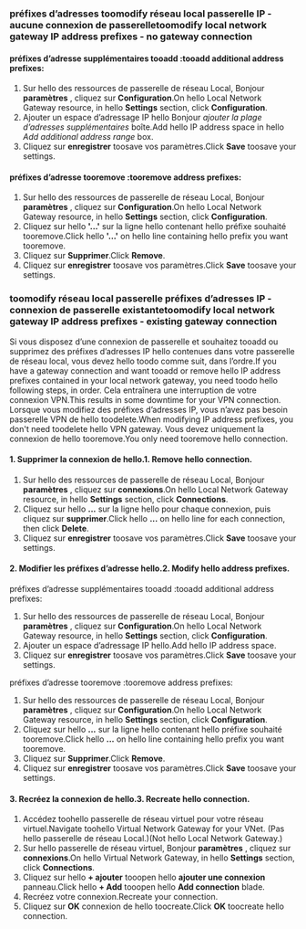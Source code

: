 ### <span data-ttu-id="2a4e6-101"><a name="noconnection"></a>préfixes d’adresses toomodify réseau local passerelle IP - aucune connexion de passerelle</span><span class="sxs-lookup"><span data-stu-id="2a4e6-101"><a name="noconnection"></a>toomodify local network gateway IP address prefixes - no gateway connection</span></span>

#### <a name="tooadd-additional-address-prefixes"></a><span data-ttu-id="2a4e6-102">préfixes d’adresse supplémentaires tooadd :</span><span class="sxs-lookup"><span data-stu-id="2a4e6-102">tooadd additional address prefixes:</span></span>

1. <span data-ttu-id="2a4e6-103">Sur hello des ressources de passerelle de réseau Local, Bonjour **paramètres** , cliquez sur **Configuration**.</span><span class="sxs-lookup"><span data-stu-id="2a4e6-103">On hello Local Network Gateway resource, in hello **Settings** section, click **Configuration**.</span></span>
2. <span data-ttu-id="2a4e6-104">Ajouter un espace d’adressage IP hello Bonjour *ajouter la plage d’adresses supplémentaires* boîte.</span><span class="sxs-lookup"><span data-stu-id="2a4e6-104">Add hello IP address space in hello *Add additional address range* box.</span></span>
3. <span data-ttu-id="2a4e6-105">Cliquez sur **enregistrer** toosave vos paramètres.</span><span class="sxs-lookup"><span data-stu-id="2a4e6-105">Click **Save** toosave your settings.</span></span>

#### <a name="tooremove-address-prefixes"></a><span data-ttu-id="2a4e6-106">préfixes d’adresse tooremove :</span><span class="sxs-lookup"><span data-stu-id="2a4e6-106">tooremove address prefixes:</span></span>

1. <span data-ttu-id="2a4e6-107">Sur hello des ressources de passerelle de réseau Local, Bonjour **paramètres** , cliquez sur **Configuration**.</span><span class="sxs-lookup"><span data-stu-id="2a4e6-107">On hello Local Network Gateway resource, in hello **Settings** section, click **Configuration**.</span></span>
2. <span data-ttu-id="2a4e6-108">Cliquez sur hello **'...'** sur la ligne hello contenant hello préfixe souhaité tooremove.</span><span class="sxs-lookup"><span data-stu-id="2a4e6-108">Click hello **'...'** on hello line containing hello prefix you want tooremove.</span></span>
3. <span data-ttu-id="2a4e6-109">Cliquez sur **Supprimer**.</span><span class="sxs-lookup"><span data-stu-id="2a4e6-109">Click **Remove**.</span></span>
4. <span data-ttu-id="2a4e6-110">Cliquez sur **enregistrer** toosave vos paramètres.</span><span class="sxs-lookup"><span data-stu-id="2a4e6-110">Click **Save** toosave your settings.</span></span>

### <span data-ttu-id="2a4e6-111"><a name="withconnection"></a>toomodify réseau local passerelle préfixes d’adresses IP - connexion de passerelle existante</span><span class="sxs-lookup"><span data-stu-id="2a4e6-111"><a name="withconnection"></a>toomodify local network gateway IP address prefixes - existing gateway connection</span></span>

<span data-ttu-id="2a4e6-112">Si vous disposez d’une connexion de passerelle et souhaitez tooadd ou supprimez des préfixes d’adresses IP hello contenues dans votre passerelle de réseau local, vous devez hello toodo comme suit, dans l’ordre.</span><span class="sxs-lookup"><span data-stu-id="2a4e6-112">If you have a gateway connection and want tooadd or remove hello IP address prefixes contained in your local network gateway, you need toodo hello following steps, in order.</span></span> <span data-ttu-id="2a4e6-113">Cela entraînera une interruption de votre connexion VPN.</span><span class="sxs-lookup"><span data-stu-id="2a4e6-113">This results in some downtime for your VPN connection.</span></span> <span data-ttu-id="2a4e6-114">Lorsque vous modifiez des préfixes d’adresses IP, vous n’avez pas besoin passerelle VPN de hello toodelete.</span><span class="sxs-lookup"><span data-stu-id="2a4e6-114">When modifying IP address prefixes, you don't need toodelete hello VPN gateway.</span></span> <span data-ttu-id="2a4e6-115">Vous devez uniquement la connexion de hello tooremove.</span><span class="sxs-lookup"><span data-stu-id="2a4e6-115">You only need tooremove hello connection.</span></span>

#### <a name="1-remove-hello-connection"></a><span data-ttu-id="2a4e6-116">1. Supprimer la connexion de hello.</span><span class="sxs-lookup"><span data-stu-id="2a4e6-116">1. Remove hello connection.</span></span>

1. <span data-ttu-id="2a4e6-117">Sur hello des ressources de passerelle de réseau Local, Bonjour **paramètres** , cliquez sur **connexions**.</span><span class="sxs-lookup"><span data-stu-id="2a4e6-117">On hello Local Network Gateway resource, in hello **Settings** section, click **Connections**.</span></span>
2. <span data-ttu-id="2a4e6-118">Cliquez sur hello **...**  sur la ligne hello pour chaque connexion, puis cliquez sur **supprimer**.</span><span class="sxs-lookup"><span data-stu-id="2a4e6-118">Click hello **...** on hello line for each connection, then click **Delete**.</span></span>
3. <span data-ttu-id="2a4e6-119">Cliquez sur **enregistrer** toosave vos paramètres.</span><span class="sxs-lookup"><span data-stu-id="2a4e6-119">Click **Save** toosave your settings.</span></span>

#### <a name="2-modify-hello-address-prefixes"></a><span data-ttu-id="2a4e6-120">2. Modifier les préfixes d’adresse hello.</span><span class="sxs-lookup"><span data-stu-id="2a4e6-120">2. Modify hello address prefixes.</span></span>

<span data-ttu-id="2a4e6-121">préfixes d’adresse supplémentaires tooadd :</span><span class="sxs-lookup"><span data-stu-id="2a4e6-121">tooadd additional address prefixes:</span></span>

1. <span data-ttu-id="2a4e6-122">Sur hello des ressources de passerelle de réseau Local, Bonjour **paramètres** , cliquez sur **Configuration**.</span><span class="sxs-lookup"><span data-stu-id="2a4e6-122">On hello Local Network Gateway resource, in hello **Settings** section, click **Configuration**.</span></span>
2. <span data-ttu-id="2a4e6-123">Ajouter un espace d’adressage IP hello.</span><span class="sxs-lookup"><span data-stu-id="2a4e6-123">Add hello IP address space.</span></span>
3. <span data-ttu-id="2a4e6-124">Cliquez sur **enregistrer** toosave vos paramètres.</span><span class="sxs-lookup"><span data-stu-id="2a4e6-124">Click **Save** toosave your settings.</span></span>

<span data-ttu-id="2a4e6-125">préfixes d’adresse tooremove :</span><span class="sxs-lookup"><span data-stu-id="2a4e6-125">tooremove address prefixes:</span></span>

1. <span data-ttu-id="2a4e6-126">Sur hello des ressources de passerelle de réseau Local, Bonjour **paramètres** , cliquez sur **Configuration**.</span><span class="sxs-lookup"><span data-stu-id="2a4e6-126">On hello Local Network Gateway resource, in hello **Settings** section, click **Configuration**.</span></span>
2. <span data-ttu-id="2a4e6-127">Cliquez sur hello **...**  sur la ligne hello contenant hello préfixe souhaité tooremove.</span><span class="sxs-lookup"><span data-stu-id="2a4e6-127">Click hello **...** on hello line containing hello prefix you want tooremove.</span></span>
3. <span data-ttu-id="2a4e6-128">Cliquez sur **Supprimer**.</span><span class="sxs-lookup"><span data-stu-id="2a4e6-128">Click **Remove**.</span></span>
4. <span data-ttu-id="2a4e6-129">Cliquez sur **enregistrer** toosave vos paramètres.</span><span class="sxs-lookup"><span data-stu-id="2a4e6-129">Click **Save** toosave your settings.</span></span>

#### <a name="3-recreate-hello-connection"></a><span data-ttu-id="2a4e6-130">3. Recréez la connexion de hello.</span><span class="sxs-lookup"><span data-stu-id="2a4e6-130">3. Recreate hello connection.</span></span>

1. <span data-ttu-id="2a4e6-131">Accédez toohello passerelle de réseau virtuel pour votre réseau virtuel.</span><span class="sxs-lookup"><span data-stu-id="2a4e6-131">Navigate toohello Virtual Network Gateway for your VNet.</span></span> <span data-ttu-id="2a4e6-132">(Pas hello passerelle de réseau Local.)</span><span class="sxs-lookup"><span data-stu-id="2a4e6-132">(Not hello Local Network Gateway.)</span></span>
2. <span data-ttu-id="2a4e6-133">Sur hello passerelle de réseau virtuel, Bonjour **paramètres** , cliquez sur **connexions**.</span><span class="sxs-lookup"><span data-stu-id="2a4e6-133">On hello Virtual Network Gateway, in hello **Settings** section, click **Connections**.</span></span>
3. <span data-ttu-id="2a4e6-134">Cliquez sur hello **+ ajouter** tooopen hello **ajouter une connexion** panneau.</span><span class="sxs-lookup"><span data-stu-id="2a4e6-134">Click hello **+ Add** tooopen hello **Add connection** blade.</span></span>
4. <span data-ttu-id="2a4e6-135">Recréez votre connexion.</span><span class="sxs-lookup"><span data-stu-id="2a4e6-135">Recreate your connection.</span></span>
5. <span data-ttu-id="2a4e6-136">Cliquez sur **OK** connexion de hello toocreate.</span><span class="sxs-lookup"><span data-stu-id="2a4e6-136">Click **OK** toocreate hello connection.</span></span>

